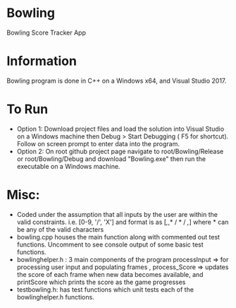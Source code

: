 # Bowling
Bowling Score Tracker App

# Information
Bowling program is done in C++ on a Windows x64, and Visual Studio 2017.

# To Run
-  Option 1: Download project files and load the solution into Visual Studio on a Windows machine then Debug > Start Debugging ( F5 for shortcut). Follow on screen prompt to enter data into the program.
-  Option 2: On root github project page navigate to root/Bowling/Release or root/Bowling/Debug and download "Bowling.exe" then run the executable on a Windows machine.

# Misc:
-  Coded under the assumption that all inputs by the user are within the valid constraints. i.e. [0-9, '/', 'X'] and format is as [*,*,* / * / *,*] where * can be any of the valid characters
-  bowling.cpp houses the main function along with commented out test functions. Uncomment to see console output of some basic test functions.
-  bowlinghelper.h : 3 main components of the program processInput => for processing user input and populating frames , process_Score => updates the score of each frame when new data becomes available, and printScore which prints the score as the game progresses
-  testbowling.h: has test functions which unit tests each of the bowlinghelper.h functions. 


